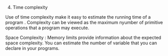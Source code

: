 4. Time complexity

Use of time complexity make it easy to estimate the running time of a program . Complexity can be viewed as the maximum nyumber of primitive operations that a program may execute.

 
 Space Complexity : Memory limits provide information about the expected space complexity. You can estimate the number of variable that you can declare in your programs.